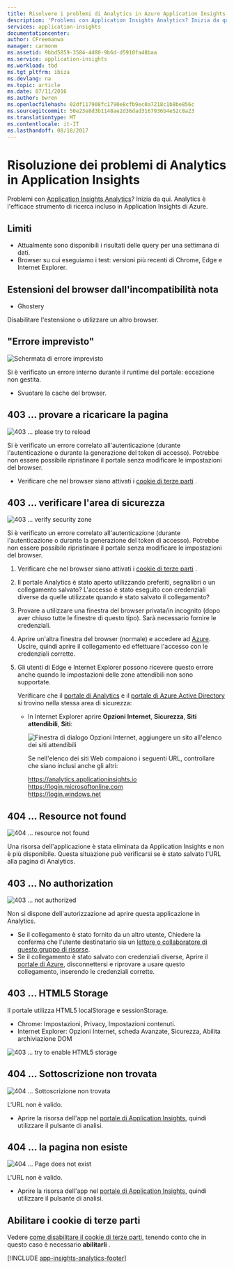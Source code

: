 ```yaml
---
title: Risolvere i problemi di Analytics in Azure Application Insights | Documentazione Microsoft
description: 'Problemi con Application Insights Analytics? Inizia da qui. '
services: application-insights
documentationcenter: 
author: CFreemanwa
manager: carmonm
ms.assetid: 9bbd5859-3584-4d80-9b6d-d5910fa48baa
ms.service: application-insights
ms.workload: tbd
ms.tgt_pltfrm: ibiza
ms.devlang: na
ms.topic: article
ms.date: 07/11/2016
ms.author: bwren
ms.openlocfilehash: 02df117908fc1790e8cfb9ec0a7218c1b8be856c
ms.sourcegitcommit: 50e23e8d3b1148ae2d36dad3167936b4e52c8a23
ms.translationtype: MT
ms.contentlocale: it-IT
ms.lasthandoff: 08/18/2017
---
```

# <a name="troubleshoot-analytics-in-application-insights"></a>Risoluzione dei problemi di Analytics in Application Insights
Problemi con [Application Insights Analytics](app-insights-analytics.md)? Inizia da qui. Analytics è l'efficace strumento di ricerca incluso in Application Insights di Azure.

## <a name="limits"></a>Limiti
* Attualmente sono disponibili i risultati delle query per una settimana di dati.
* Browser su cui eseguiamo i test: versioni più recenti di Chrome, Edge e Internet Explorer.

## <a name="known-incompatible-browser-extensions"></a>Estensioni del browser dall'incompatibilità nota
* Ghostery

Disabilitare l'estensione o utilizzare un altro browser.

## <a name="e-a"></a> "Errore imprevisto"
![Schermata di errore imprevisto](./media/app-insights-analytics-troubleshooting/010.png)

Si è verificato un errore interno durante il runtime del portale: eccezione non gestita.

* Svuotare la cache del browser. 

## <a name="e-b"></a>403 ... provare a ricaricare la pagina
![403 ... please try to reload](./media/app-insights-analytics-troubleshooting/020.png)

Si è verificato un errore correlato all'autenticazione (durante l'autenticazione o durante la generazione del token di accesso). Potrebbe non essere possibile ripristinare il portale senza modificare le impostazioni del browser.

* Verificare che nel browser siano attivati i [cookie di terze parti](#cookies) . 

## <a name="authentication"></a>403 ... verificare l'area di sicurezza
![403 ... verify security zone](./media/app-insights-analytics-troubleshooting/030.png)

Si è verificato un errore correlato all'autenticazione (durante l'autenticazione o durante la generazione del token di accesso). Potrebbe non essere possibile ripristinare il portale senza modificare le impostazioni del browser.

1. Verificare che nel browser siano attivati i [cookie di terze parti](#cookies) . 
2. Il portale Analytics è stato aperto utilizzando preferiti, segnalibri o un collegamento salvato? L'accesso è stato eseguito con credenziali diverse da quelle utilizzate quando è stato salvato il collegamento?
3. Provare a utilizzare una finestra del browser privata/in incognito (dopo aver chiuso tutte le finestre di questo tipo). Sarà necessario fornire le credenziali. 
4. Aprire un'altra finestra del browser (normale) e accedere ad [Azure](https://portal.azure.com). Uscire, quindi aprire il collegamento ed effettuare l'accesso con le credenziali corrette.
5. Gli utenti di Edge e Internet Explorer possono ricevere questo errore anche quando le impostazioni delle zone attendibili non sono supportate.
   
    Verificare che il [portale di Analytics](https://analytics.applicationinsights.io) e il [portale di Azure Active Directory](https://portal.azure.com) si trovino nella stessa area di sicurezza:
   
   * In Internet Explorer aprire **Opzioni Internet**, **Sicurezza**, **Siti attendibili**, **Siti**:
     
     ![Finestra di dialogo Opzioni Internet, aggiungere un sito all'elenco dei siti attendibili](./media/app-insights-analytics-troubleshooting/033.png)
     
     Se nell'elenco dei siti Web compaiono i seguenti URL, controllare che siano inclusi anche gli altri:
     
     https://analytics.applicationinsights.io<br/>
     https://login.microsoftonline.com<br/>
     https://login.windows.net

## <a name="e-d"></a>404 ... Resource not found
![404 ... resource not found](./media/app-insights-analytics-troubleshooting/040.png)

Una risorsa dell'applicazione è stata eliminata da Application Insights e non è più disponibile. Questa situazione può verificarsi se è stato salvato l'URL alla pagina di Analytics.

## <a name="e-e"></a>403 ... No authorization
![403 ... not authorized](./media/app-insights-analytics-troubleshooting/050.png)

Non si dispone dell'autorizzazione ad aprire questa applicazione in Analytics.

* Se il collegamento è stato fornito da un altro utente, Chiedere la conferma che l'utente destinatario sia un [lettore o collaboratore di questo gruppo di risorse](app-insights-resources-roles-access-control.md).
* Se il collegamento è stato salvato con credenziali diverse, Aprire il [portale di Azure](https://portal.azure.com), disconnettersi e riprovare a usare questo collegamento, inserendo le credenziali corrette.

## <a name="html-storage"></a>403 ... HTML5 Storage
Il portale utilizza HTML5 localStorage e sessionStorage.

* Chrome: Impostazioni, Privacy, Impostazioni contenuti.
* Internet Explorer: Opzioni Internet, scheda Avanzate, Sicurezza, Abilita archiviazione DOM

![403 ... try to enable HTML5 storage](./media/app-insights-analytics-troubleshooting/060.png)

## <a name="e-g"></a>404 ... Sottoscrizione non trovata
![404 ... Sottoscrizione non trovata](./media/app-insights-analytics-troubleshooting/070.png)

L'URL non è valido. 

* Aprire la risorsa dell'app nel [portale di Application Insights](https://portal.azure.com), quindi utilizzare il pulsante di analisi.

## <a name="e-h"></a>404 ... la pagina non esiste
![404 ... Page does not exist](./media/app-insights-analytics-troubleshooting/080.png)

L'URL non è valido.

* Aprire la risorsa dell'app nel [portale di Application Insights](https://portal.azure.com), quindi utilizzare il pulsante di analisi.

## <a name="cookies"></a>Abilitare i cookie di terze parti
  Vedere [come disabilitare il cookie di terze parti](http://www.digitalcitizen.life/how-disable-third-party-cookies-all-major-browsers), tenendo conto che in questo caso è necessario **abilitarli** .


[!INCLUDE [app-insights-analytics-footer](../../includes/app-insights-analytics-footer.md)]

